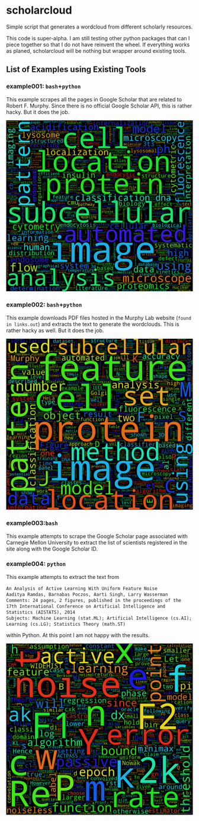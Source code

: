 # scholarcloud
Simple script that generates a wordcloud from different scholarly resources.

This code is super-alpha. I am still testing other python packages that can I
piece together so that I do not have reinvent the wheel. If everything works as planed, scholarcloud will be nothing but
wrapper around existing tools.

## List of Examples using Existing Tools
### example001: ```bash```+```python```
This example scrapes all the pages in Google Scholar that are related to Robert F.
Murphy. Since there is no official Google Scholar API, this is rather hacky. But it does the job.

![Wordcloud generated using example001](examples/example001/images/words001000.png)

### example002: ```bash```+```python```
This example downloads PDF files hosted in the Murphy Lab website (```found in links.out```)
and extracts the text to generate the wordclouds. This is rather hacky as well. But it does the job.

![Wordcloud generated using example002](examples/example002/images/words001000.png)

### example003:```bash```
This example attempts to scrape the Google Scholar page associated with Carnegie Mellon University to extract the list of scientists registered in the site along with the Google Scholar ID.

### example004: ```python```
This example attempts to extract the text from

```
An Analysis of Active Learning With Uniform Feature Noise
Aaditya Ramdas, Barnabas Poczos, Aarti Singh, Larry Wasserman
Comments: 24 pages, 2 figures, published in the proceedings of the 17th International Conference on Artificial Intelligence and Statistics (AISTATS), 2014
Subjects: Machine Learning (stat.ML); Artificial Intelligence (cs.AI); Learning (cs.LG); Statistics Theory (math.ST)
```

within Python. At this point I am not happy with the results.

![Wordcloud generated using example004](examples/example004/images/words001000.png)
